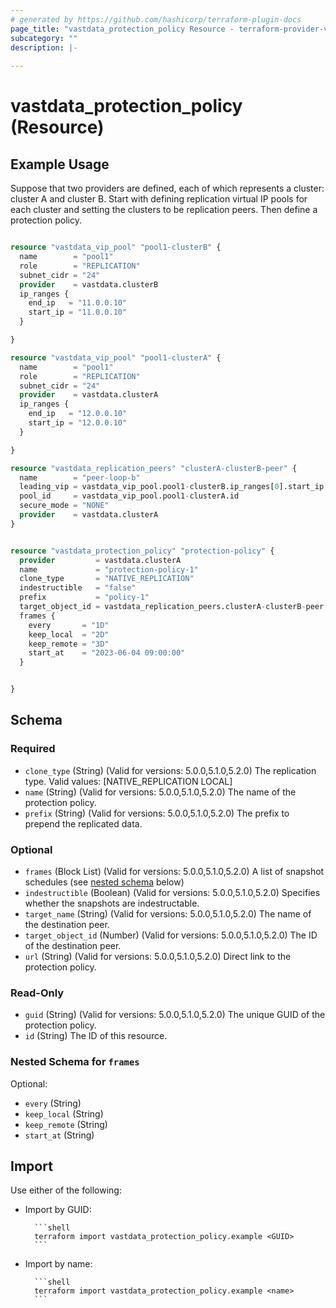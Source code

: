 ```yaml
---
# generated by https://github.com/hashicorp/terraform-plugin-docs
page_title: "vastdata_protection_policy Resource - terraform-provider-vastdata"
subcategory: ""
description: |-
  
---
```


# vastdata_protection_policy (Resource)



## Example Usage

Suppose that two providers are defined, each of which represents a cluster: cluster A and cluster B.
Start with defining replication virtual IP pools for each cluster and setting the clusters to be replication peers.
Then define a protection policy.

```terraform

resource "vastdata_vip_pool" "pool1-clusterB" {
  name        = "pool1"
  role        = "REPLICATION"
  subnet_cidr = "24"
  provider    = vastdata.clusterB
  ip_ranges {
    end_ip   = "11.0.0.10"
    start_ip = "11.0.0.10"
  }

}

resource "vastdata_vip_pool" "pool1-clusterA" {
  name        = "pool1"
  role        = "REPLICATION"
  subnet_cidr = "24"
  provider    = vastdata.clusterA
  ip_ranges {
    end_ip   = "12.0.0.10"
    start_ip = "12.0.0.10"
  }

}

resource "vastdata_replication_peers" "clusterA-clusterB-peer" {
  name        = "peer-loop-b"
  leading_vip = vastdata_vip_pool.pool1-clusterB.ip_ranges[0].start_ip
  pool_id     = vastdata_vip_pool.pool1-clusterA.id
  secure_mode = "NONE"
  provider    = vastdata.clusterA
}


resource "vastdata_protection_policy" "protection-policy" {
  provider         = vastdata.clusterA
  name             = "protection-policy-1"
  clone_type       = "NATIVE_REPLICATION"
  indestructible   = "false"
  prefix           = "policy-1"
  target_object_id = vastdata_replication_peers.clusterA-clusterB-peer.id
  frames {
    every       = "1D"
    keep_local  = "2D"
    keep_remote = "3D"
    start_at    = "2023-06-04 09:00:00"
  }


}
```

<!-- schema generated by tfplugindocs -->
## Schema

### Required

- `clone_type` (String) (Valid for versions: 5.0.0,5.1.0,5.2.0) The replication type. Valid values: [NATIVE_REPLICATION LOCAL]
- `name` (String) (Valid for versions: 5.0.0,5.1.0,5.2.0) The name of the protection policy.
- `prefix` (String) (Valid for versions: 5.0.0,5.1.0,5.2.0) The prefix to prepend the replicated data.

### Optional

- `frames` (Block List) (Valid for versions: 5.0.0,5.1.0,5.2.0) A list of snapshot schedules (see [nested schema](#nestedblock--frames) below)
- `indestructible` (Boolean) (Valid for versions: 5.0.0,5.1.0,5.2.0) Specifies whether the snapshots are indestructable.
- `target_name` (String) (Valid for versions: 5.0.0,5.1.0,5.2.0) The name of the destination peer.
- `target_object_id` (Number) (Valid for versions: 5.0.0,5.1.0,5.2.0) The ID of the destination peer.
- `url` (String) (Valid for versions: 5.0.0,5.1.0,5.2.0) Direct link to the protection policy.

### Read-Only

- `guid` (String) (Valid for versions: 5.0.0,5.1.0,5.2.0) The unique GUID of the protection policy.
- `id` (String) The ID of this resource.

<a id="nestedblock--frames"></a>
### Nested Schema for `frames`

Optional:

- `every` (String)
- `keep_local` (String)
- `keep_remote` (String)
- `start_at` (String)

## Import

Use either of the following:
- Import by GUID:

        ```shell
        terraform import vastdata_protection_policy.example <GUID>
        ```
- Import by name:

        ```shell
        terraform import vastdata_protection_policy.example <name>
        ```
